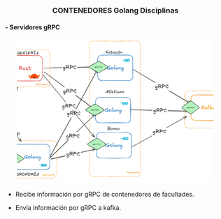### <div align="center">CONTENEDORES Golang Disciplinas</div>

#### - Servidores gRPC

<div align="center">
<img src=disciplines.png width=450>
</div>


* Recibe información por gRPC de contenedores de facultades.

* Envía información por gRPC a kafka.

